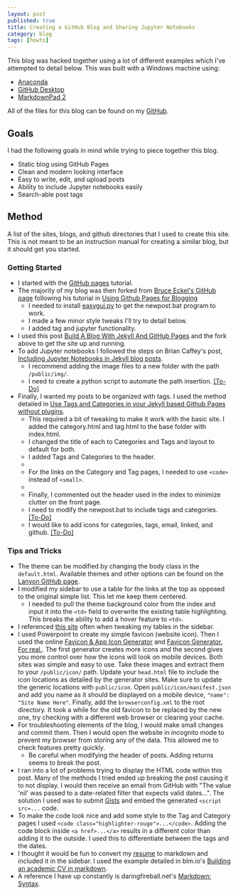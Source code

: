 ```yaml
---
layout: post
published: true
title: Creating a GitHub Blog and Sharing Jupyter Notebooks
category: blog
tags: [howto]
---
```


This blog was hacked together using a lot of different examples which I've attempted to detail below.  This was built with a  Windows machine using:

* [Anaconda](https://www.continuum.io/downloads)
* [GitHub Desktop](https://desktop.github.com/)
* [MarkdownPad 2](http://markdownpad.com/)

All of the files for this blog can be found on my [GitHub](http://www.github.com/stembl).

## Goals
I had the following goals in mind while trying to piece together this blog.

* Static blog using GitHub Pages
* Clean and modern looking interface
* Easy to write, edit, and upload posts
* Ability to include Jupyter notebooks easily
* Search-able post tags

## Method
A list of the sites, blogs, and github directories that I used to create this site. This is not meant to be an instruction manual for creating a similar blog, but it should get you started.

### Getting Started
* I started with the [GitHub pages](https://pages.github.com/) tutorial.
* The majority of my blog was then forked from [Bruce Eckel's GitHub page](https://github.com/BruceEckel/BruceEckel.github.io) following his tutorial in [Using Github Pages for Blogging](http://bruceeckel.github.io/2014/11/19/using-github-pages/)
	* I needed to install [easygui.py](http://easygui.sourceforge.net/sourceforge_site_as_of_2014_11_21/download/version_0.96/index.html#installingEasyguiOnWindows) to get the newpost.bat program to work. 
	* I made a few minor style tweaks I'll try to detail below.
	* I added tag and jupyter functionality.
* I used this post [Build A Blog With Jekyll And GitHub Pages](https://www.smashingmagazine.com/2014/08/build-blog-jekyll-github-pages/) and the fork above to get the site up and running.
* To add Jupyter notebooks I followed the steps on Brian Caffey's post, [Including Jupyter Notebooks in Jekyll blog posts](http://briancaffey.github.io/2016/03/14/ipynb-with-jekyll.html).
	*  I recommend adding the image files to a new folder with the path `/public/img/`.
	*  I need to create a python script to automate the path insertion. [[To-Do]](/todo/)
*  Finally, I wanted my posts to be organized with tags.  I used the method detailed in [Use Tags and Categories in your Jekyll based Github Pages without plugins]( https://codinfox.github.io/dev/2015/03/06/use-tags-and-categories-in-your-jekyll-based-github-pages/).
	*  This required a bit of tweaking to make it work with the basic site. I added the category.html and tag.html to the base folder with index.html.
	*  I changed the title of each to Categories and Tags and layout to default for both.
	*  I added Tags and Categories to the header.
	*  <script src="https://gist.github.com/stembl/2cec025eaf3739508bbbd44b67e05250.js"></script>
	* For the links on the Category and Tag pages, I needed to use `<code>` instead of `<small>`.
	* <script src="https://gist.github.com/stembl/b3e10eb14fbaf0429a4b831889ec6c48.js"></script>
	* Finally, I commented out the header used in the index to minimize clutter on the front page.
	* I need to modify the newpost.bat to include tags and categories. [[To-Do]](/todo/)
	* I would like to add icons for categories, tags, email, linked, and github. [[To-Do]](/todo/)


### Tips and Tricks
* The theme can be modified by changing the body class in the `default.html`. Available themes and other options can be found on the [Lanyon GitHub page](https://github.com/poole/lanyon).
* I modified my sidebar to use a table for the links at the top as opposed to the original simple list.  This let me keep them centered.
	* I needed to pull the theme background color from the index and input it into the `<td>` field to overwrite the existing table highlighting.  This breaks the ability to add a hover feature to `<td>`.
* I referenced [this site](http://www.w3schools.com/css/css_table.asp) often when tweaking my tables in the sidebar.
* I used Powerpoint to create my simple favicon (website icon).  Then I used the online [Favicon & App Icon Generator](http://www.favicon-generator.org/) and [Favicon Generator. For real.](http://realfavicongenerator.net/). The first generator creates more icons and the second gives you more control over how the icons will look on mobile devices. Both sites was simple and easy to use. Take these images and extract them to your `/public/icon/` path.  Update your `head.html` file to include the icon locations as detailed by the generator sites.  Make sure to update the generic locations with `public/icon`.  Open `public/icon/manifest.json` and add you name as it should be displayed on a mobile device, `"name": "Site Name Here"`. Finally, add the `browserconfig.xml` to the root directory. It took a while for the old favicon to be replaced by the new one, try checking with a different web browser or clearing your cache.
* For troubleshooting elements of the blog, I would make small changes and commit them.  Then I would open the website in incognito mode to prevent my browser from storing any of the data.  This allowed me to check features pretty quickly.
	* Be careful when modifying the header of posts. Adding returns seems to break the post.
* I ran into a lot of problems trying to display the HTML code within this post. Many of the methods I tried ended up breaking the post causing it to not display. I would then receive an email from GitHub with "The value 'nil' was passed to a date-related filter that expects valid dates...".  The solution I used was to submit [Gists](https://gist.github.com/) and embed the generated `<script src=...` code.
* To make the code look nice and add some style to the Tag and Category pages I used `<code class="highlighter-rouge">...</code>`. Adding the code block inside `<a href>...</a>`  results in a different color than adding it to the outside.  I used this to differentiate between the tags and the dates.
* I thought it would be fun to convert my [resume](/resume) to markdown and included it in the sidebar. I used the example detailed in blm.io's [Building an academic CV in markdown](http://blm.io/blog/markdown-academic-cv/).
* A reference I have up constantly is daringfireball.net's [Markdown: Syntax](https://daringfireball.net/projects/markdown/syntax/).
	